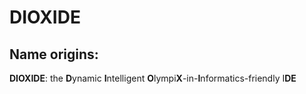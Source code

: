 # DIOXIDE

## Name origins:

**DIOXIDE**: the **D**ynamic **I**ntelligent **O**lympi**X**-in-**I**nformatics-friendly I**DE**
